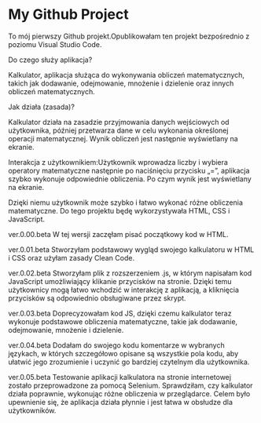 # My Github Project
To mój pierwszy Github projekt.Opublikowałam ten projekt bezpośrednio z poziomu Visual Studio Code.

Do czego służy aplikacja?

Kalkulator, aplikacja służąca do wykonywania obliczeń matematycznych, takich jak dodawanie, odejmowanie, mnożenie i dzielenie oraz innych obliczeń matematycznych.

Jak działa (zasada)?

Kalkulator działa na zasadzie przyjmowania danych wejściowych od użytkownika, później przetwarza dane w celu wykonania określonej operacji matematycznej. Wynik obliczeń jest następnie wyświetlany na ekranie.

Interakcja z użytkownikiem:Użytkownik wprowadza liczby i wybiera operatory matematyczne następnie po naciśnięciu przycisku „=”, aplikacja szybko wykonuje odpowiednie obliczenia. Po czym wynik jest wyświetlany na ekranie.

Dzięki niemu użytkownik może szybko i łatwo wykonać różne obliczenia matematyczne.
Do tego projektu będę wykorzystywała HTML, CSS i JavaScript.

ver.0.00.beta
W tej wersji zaczęłam pisać początkowy kod w HTML.

ver.0.01.beta 
Stworzyłam podstawowy wygląd swojego kalkulatoru w HTML i CSS oraz użyłam zasady Clean Code.

ver.0.02.beta
Stworzyłam plik z rozszerzeniem .js, w którym napisałam kod JavaScript umożliwiający klikanie przycisków na stronie. Dzięki temu użytkownicy mogą łatwo wchodzić w interakcję z aplikacją, a kliknięcia przycisków są odpowiednio obsługiwane przez skrypt.

ver.0.03.beta
Doprecyzowałam kod JS, dzięki czemu kalkulator teraz wykonuje podstawowe obliczenia matematyczne, takie jak dodawanie, odejmowanie, mnożenie i dzielenie.

ver.0.04.beta
Dodałam do swojego kodu komentarze w wybranych językach, w których szczegółowo opisane są wszystkie pola kodu, aby ułatwić jego zrozumienie i uczynić go bardziej czytelnym dla użytkownika.

ver.0.05.beta
Testowanie aplikacji kalkulatora na stronie internetowej zostało przeprowadzone za pomocą Selenium. Sprawdziłam, czy kalkulator działa poprawnie, wykonując różne obliczenia w przeglądarce. Celem było upewnienie się, że aplikacja działa płynnie i jest łatwa w obsłudze dla użytkowników.
